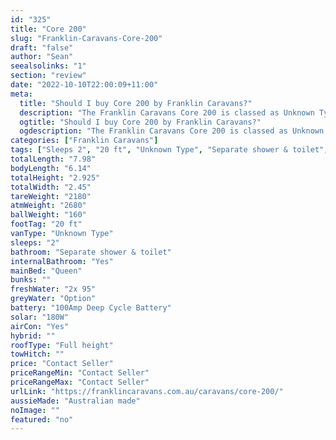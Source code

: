 ```yaml
---
id: "325"
title: "Core 200"
slug: "Franklin-Caravans-Core-200"
draft: "false"
author: "Sean"
seealsolinks: "1"
section: "review"
date: "2022-10-10T22:00:09+11:00"
meta:
  title: "Should I buy Core 200 by Franklin Caravans?"
  description: "The Franklin Caravans Core 200 is classed as Unknown Type, and sleeps 2 people. It is Australian made and comes in at 20 ft. It generally has Separate shower & toilet."
  ogtitle: "Should I buy Core 200 by Franklin Caravans?"
  ogdescription: "The Franklin Caravans Core 200 is classed as Unknown Type, and sleeps 2 people. It is Australian made and comes in at 20 ft. It generally has Separate shower & toilet."
categories: ["Franklin Caravans"]
tags: ["Sleeps 2", "20 ft", "Unknown Type", "Separate shower & toilet", "Full height", "Price Unknown"]
totalLength: "7.98"
bodyLength: "6.14"
totalHeight: "2.925"
totalWidth: "2.45"
tareWeight: "2180"
atmWeight: "2680"
ballWeight: "160"
footTag: "20 ft"
vanType: "Unknown Type"
sleeps: "2"
bathroom: "Separate shower & toilet"
internalBathroom: "Yes"
mainBed: "Queen"
bunks: ""
freshWater: "2x 95"
greyWater: "Option"
battery: "100Amp Deep Cycle Battery"
solar: "180W"
airCon: "Yes"
hybrid: ""
roofType: "Full height"
towHitch: ""
price: "Contact Seller"
priceRangeMin: "Contact Seller"
priceRangeMax: "Contact Seller"
urlLink: "https://franklincaravans.com.au/caravans/core-200/"
aussieMade: "Australian made"
noImage: ""
featured: "no"
---
```

